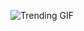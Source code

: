 
<!-- GIF_SECTION -->
![Trending GIF](https://media4.giphy.com/media/v1.Y2lkPThiYjIxNzcyeXptNG15ZmF0NTNlc3d4emVnZ3pva2Uyc25qdDVpcGxjeHp4ZmgxbiZlcD12MV9naWZzX3NlYXJjaCZjdD1n/11ZSwQNWba4YF2/giphy.gif)
<!-- END_GIF_SECTION -->

